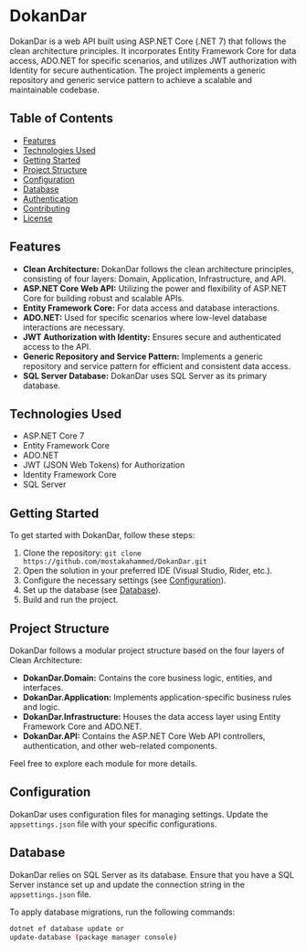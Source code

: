 # DokanDar

DokanDar is a web API built using ASP.NET Core (.NET 7) that follows the clean architecture principles. It incorporates Entity Framework Core for data access, ADO.NET for specific scenarios, and utilizes JWT authorization with Identity for secure authentication. The project implements a generic repository and generic service pattern to achieve a scalable and maintainable codebase.

## Table of Contents
- [Features](#features)
- [Technologies Used](#technologies-used)
- [Getting Started](#getting-started)
- [Project Structure](#project-structure)
- [Configuration](#configuration)
- [Database](#database)
- [Authentication](#authentication)
- [Contributing](#contributing)
- [License](#license)

## Features

- **Clean Architecture:** DokanDar follows the clean architecture principles, consisting of four layers: Domain, Application, Infrastructure, and API.
- **ASP.NET Core Web API:** Utilizing the power and flexibility of ASP.NET Core for building robust and scalable APIs.
- **Entity Framework Core:** For data access and database interactions.
- **ADO.NET:** Used for specific scenarios where low-level database interactions are necessary.
- **JWT Authorization with Identity:** Ensures secure and authenticated access to the API.
- **Generic Repository and Service Pattern:** Implements a generic repository and service pattern for efficient and consistent data access.
- **SQL Server Database:** DokanDar uses SQL Server as its primary database.

## Technologies Used

- ASP.NET Core 7
- Entity Framework Core
- ADO.NET
- JWT (JSON Web Tokens) for Authorization
- Identity Framework Core
- SQL Server

## Getting Started

To get started with DokanDar, follow these steps:

1. Clone the repository: `git clone https://github.com/mostakahammed/DokanDar.git`
2. Open the solution in your preferred IDE (Visual Studio, Rider, etc.).
3. Configure the necessary settings (see [Configuration](#configuration)).
4. Set up the database (see [Database](#database)).
5. Build and run the project.

## Project Structure

DokanDar follows a modular project structure based on the four layers of Clean Architecture:

- **DokanDar.Domain:** Contains the core business logic, entities, and interfaces.
- **DokanDar.Application:** Implements application-specific business rules and logic.
- **DokanDar.Infrastructure:** Houses the data access layer using Entity Framework Core and ADO.NET.
- **DokanDar.API:** Contains the ASP.NET Core Web API controllers, authentication, and other web-related components.

Feel free to explore each module for more details.

## Configuration

DokanDar uses configuration files for managing settings. Update the `appsettings.json` file with your specific configurations.

## Database

DokanDar relies on SQL Server as its database. Ensure that you have a SQL Server instance set up and update the connection string in the `appsettings.json` file.

To apply database migrations, run the following commands:

```bash
dotnet ef database update or
update-database (package manager console)

